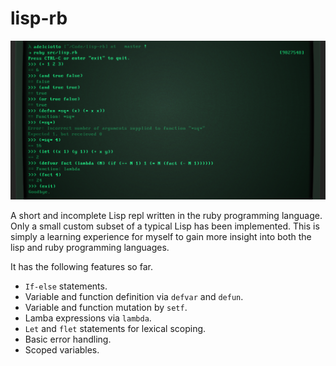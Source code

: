 # lisp-rb

![preview](preview.png)

A short and incomplete Lisp repl written in the ruby programming
language. Only a small custom subset of a typical Lisp has been implemented.
This is simply a learning experience for myself to gain more insight into both
the lisp and ruby programming languages.

It has the following features so far.

* `If-else` statements.
* Variable and function definition via `defvar` and `defun`.
* Variable and function mutation by `setf`.
* Lamba expressions via `lambda`.
* `Let` and `flet` statements for lexical scoping.
* Basic error handling.
* Scoped variables.
